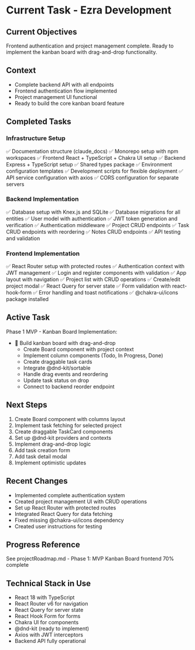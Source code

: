 # Current Task - Ezra Development

## Current Objectives
Frontend authentication and project management complete. Ready to implement the kanban board with drag-and-drop functionality.

## Context
- Complete backend API with all endpoints
- Frontend authentication flow implemented
- Project management UI functional
- Ready to build the core kanban board feature

## Completed Tasks
### Infrastructure Setup
✅ Documentation structure (claude_docs)
✅ Monorepo setup with npm workspaces
✅ Frontend React + TypeScript + Chakra UI setup
✅ Backend Express + TypeScript setup
✅ Shared types package
✅ Environment configuration templates
✅ Development scripts for flexible deployment
✅ API service configuration with axios
✅ CORS configuration for separate servers

### Backend Implementation
✅ Database setup with Knex.js and SQLite
✅ Database migrations for all entities
✅ User model with authentication
✅ JWT token generation and verification
✅ Authentication middleware
✅ Project CRUD endpoints
✅ Task CRUD endpoints with reordering
✅ Notes CRUD endpoints
✅ API testing and validation

### Frontend Implementation
✅ React Router setup with protected routes
✅ Authentication context with JWT management
✅ Login and register components with validation
✅ App layout with navigation
✅ Project list with CRUD operations
✅ Create/edit project modal
✅ React Query for server state
✅ Form validation with react-hook-form
✅ Error handling and toast notifications
✅ @chakra-ui/icons package installed

## Active Task
Phase 1 MVP - Kanban Board Implementation:
- 🔄 Build kanban board with drag-and-drop
  - Create Board component with project context
  - Implement column components (Todo, In Progress, Done)
  - Create draggable task cards
  - Integrate @dnd-kit/sortable
  - Handle drag events and reordering
  - Update task status on drop
  - Connect to backend reorder endpoint

## Next Steps
1. Create Board component with columns layout
2. Implement task fetching for selected project
3. Create draggable TaskCard components
4. Set up @dnd-kit providers and contexts
5. Implement drag-and-drop logic
6. Add task creation form
7. Add task detail modal
8. Implement optimistic updates

## Recent Changes
- Implemented complete authentication system
- Created project management UI with CRUD operations
- Set up React Router with protected routes
- Integrated React Query for data fetching
- Fixed missing @chakra-ui/icons dependency
- Created user instructions for testing

## Progress Reference
See projectRoadmap.md - Phase 1: MVP Kanban Board frontend 70% complete

## Technical Stack in Use
- React 18 with TypeScript
- React Router v6 for navigation
- React Query for server state
- React Hook Form for forms
- Chakra UI for components
- @dnd-kit (ready to implement)
- Axios with JWT interceptors
- Backend API fully operational